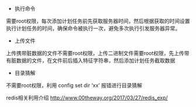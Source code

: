 

* 执行命令

需要root权限，每次添加计划任务前先获取服务器时间，然后根据获取的时间设置执行计划任务的时间，确保命令被执行一次，避免多次执行引发服务器异常。
* 上传文件

上传携带脏数据的文件不需要root权限，上传二进制文件需要root权限，先上传带有脏数据的文件，在文件前后插入特征字符串，然后添加计划任务截取数据
* 目录猜解

不需要root权限，利用 config set dir ‘xx’ 报错进行目录猜解



redis相关利用介绍
http://www.00theway.org/2017/03/27/redis_exp/
